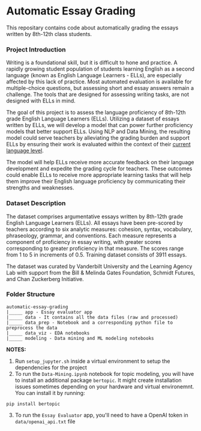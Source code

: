 # Automatic Essay Grading

This repositary contains code about automatically grading the essays written by 8th-12th class students.

### Project Introduction
Writing is a foundational skill, but it is difficult to hone and practice. A rapidly growing student population of students learning English as a second language (known as English Language Learners - ELLs), are especially affected by this lack of practice. Most automated evaluation is available for multiple-choice questions, but assessing short and essay answers remain a challenge. The tools that are designed for assessing writing tasks, are not designed with ELLs in mind.

The goal of this project is to assess the language proficiency of 8th-12th grade English Language Learners (ELLs). Utilizing a dataset of essays written by ELLs, we will develop a model that can power further proficiency models that better support ELLs. Using NLP and Data Mining, the resulting model could serve teachers by alleviating the grading burden and support ELLs by ensuring their work is evaluated within the context of their <u>current language level</u>.

The model will help ELLs receive more accurate feedback on their language development and expedite the grading cycle for teachers. These outcomes could enable ELLs to receive more appropriate learning tasks that will help them improve their English language proficiency by communicating their strengths and weaknesses.

### Dataset Description
The dataset comprises argumentative essays written by 8th-12th grade English Language Learners (ELLs). All essays have been pre-scored by teachers according to six analytic measures: cohesion, syntax, vocabulary, phraseology, grammar, and conventions. Each measure represents a component of proficiency in essay writing, with greater scores corresponding to greater proficiency in that measure. The scores range from 1 to 5 in increments of 0.5. Training dataset consists of 3911 essays.

The dataset was curated by Vanderbilt University and the Learning Agency Lab with support from the Bill & Melinda Gates Foundation, Schmidt Futures, and Chan Zuckerberg Initiative.

### Folder Structure
```
automatic-essay-grading
|_____ app - Essay evaluator app
|_____ data - It contains all the data files (raw and processed)
|_____ data_prep - Notebook and a corresponding python file to preprocess the data
|_____ data_viz - EDA notebooks
|_____ modeling - Data mining and ML modeling notebooks
```

**NOTES:**

1. Run `setup_jupyter.sh` inside a virtual environment to setup the dependencies for the project
2. To run the `Data-Mining.ipynb` notebook for topic modeling, you will have to install an additional package `bertopic`. It might create installation issues sometimes depending on your hardware and virtual environemnt. You can install it by running:
```
pip install bertopic
```
3. To run the `Essay Evaluator` app, you'll need to have a OpenAI token in `data/openai_api.txt` file
